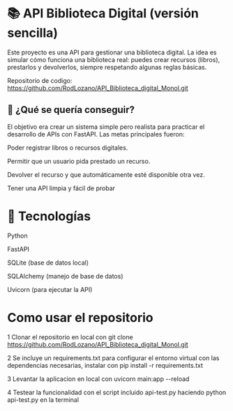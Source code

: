 # 📚 API Biblioteca Digital (versión sencilla)

Este proyecto es una API para gestionar una biblioteca digital. La idea es simular cómo funciona una biblioteca real: puedes crear recursos (libros), prestarlos y devolverlos, siempre respetando algunas reglas básicas.

Repositorio de codigo: https://github.com/RodLozano/API_Biblioteca_digital_Monol.git

## 🎯 ¿Qué se quería conseguir?

El objetivo era crear un sistema simple pero realista para practicar el desarrollo de APIs con FastAPI. Las metas principales fueron:

Poder registrar libros o recursos digitales.

Permitir que un usuario pida prestado un recurso.

Devolver el recurso y que automáticamente esté disponible otra vez.

Tener una API limpia y fácil de probar

# 🔧 Tecnologías

Python

FastAPI

SQLite (base de datos local)

SQLAlchemy (manejo de base de datos)

Uvicorn (para ejecutar la API)



# Como usar el repositorio

1 Clonar el repositorio en local con git clone https://github.com/RodLozano/API_Biblioteca_digital_Monol.git

2 Se incluye un requirements.txt para configurar el entorno virtual con las dependencias necesarias, instalar con pip install -r requirements.txt

3 Levantar la aplicacion en local con uvicorn main:app --reload

4 Testear la funcionalidad con el script incluido api-test.py haciendo python api-test.py en la terminal

